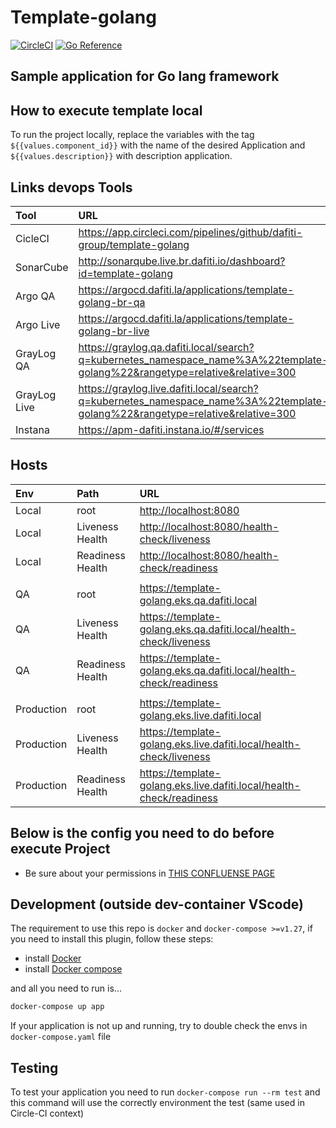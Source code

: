 # Template-golang

[![CircleCI](https://circleci.com/gh/dafiti-group/golang-template-project/tree/main.svg?style=shield&circle-token=48b697ded8f891ce3f3978ca26e18bdcc9140570)](https://circleci.com/gh/dafiti-group/golang-template-project/tree/main) [![Go Reference](https://pkg.go.dev/badge/go.dev/doc/.svg)](https://go.dev/doc/)
## Sample application for Go lang framework

## How to execute template local

To run the project locally, replace the variables with the tag `${{values.component_id}}` with the name of the desired Application and `${{values.description}}` with description application.

## Links devops Tools

| Tool         | URL                                                                                                                            |
| :----------- | :----------------------------------------------------------------------------------------------------------------------------- |
| CicleCI      | <https://app.circleci.com/pipelines/github/dafiti-group/template-golang>                                                       |
| SonarCube    | <http://sonarqube.live.br.dafiti.io/dashboard?id=template-golang>                                                              |
| Argo QA      | <https://argocd.dafiti.la/applications/template-golang-br-qa>                                                                  |
| Argo Live    | <https://argocd.dafiti.la/applications/template-golang-br-live>                                                                |
| GrayLog QA   | <https://graylog.qa.dafiti.local/search?q=kubernetes_namespace_name%3A%22template-golang%22&rangetype=relative&relative=300>   |
| GrayLog Live | <https://graylog.live.dafiti.local/search?q=kubernetes_namespace_name%3A%22template-golang%22&rangetype=relative&relative=300> |
| Instana      | <https://apm-dafiti.instana.io/#/services>                                                                                     |

## Hosts

| Env        | Path             | URL                                                                    |
| :--------- | :--------------- | :--------------------------------------------------------------------- |
| Local      | root             | <http://localhost:8080>                                                |
| Local      | Liveness Health  | <http://localhost:8080/health-check/liveness>                          |
| Local      | Readiness Health | <http://localhost:8080/health-check/readiness>                         |
|            |                  |                                                                        |
| QA         | root             | <https://template-golang.eks.qa.dafiti.local>                          |
| QA         | Liveness Health  | <https://template-golang.eks.qa.dafiti.local/health-check/liveness>    |
| QA         | Readiness Health | <https://template-golang.eks.qa.dafiti.local/health-check/readiness>   |
|            |                  |                                                                        |
| Production | root             | <https://template-golang.eks.live.dafiti.local>                        |
| Production | Liveness Health  | <https://template-golang.eks.live.dafiti.local/health-check/liveness>  |
| Production | Readiness Health | <https://template-golang.eks.live.dafiti.local/health-check/readiness> |

## Below is the config you need to do before execute Project

- Be sure about your permissions in [THIS CONFLUENSE PAGE](https://dafiti.jira.com/wiki/spaces/DFTEC/pages/3247013947/Desenvolvimento+local+DOCKER-DAFITI)

## Development (outside dev-container VScode)

The requirement to use this repo is `docker` and `docker-compose >=v1.27`, if you need
to install this plugin, follow these steps:

- install [Docker](https://docs.docker.com/engine/install/ubuntu/)
- install [Docker compose](https://docs.docker.com/compose/install/)

and all you need to run is...

```sh
docker-compose up app
```

If your application is not up and running, try to double check the envs in `docker-compose.yaml` file

## Testing

To test your application you need to run `docker-compose run --rm test`
and this command will use the correctly environment the test (same used in Circle-CI context)

